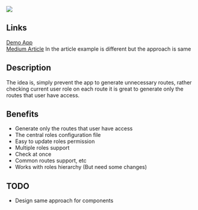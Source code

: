 ![](https://miro.medium.com/max/875/1*sTYYgdxjolr2G1xUqbW58Q.png)

## Links
[Demo App](https://umair-khanzada.github.io/role-based-access-control/) 
<br />
[Medium Article](https://medium.com/@umairkz52/role-based-authorization-role-based-access-control-in-react-js-65c05a372ca8)
In the article example is different but the approach is same

## Description
The idea is, simply prevent the app to generate unnecessary routes, rather checking current user role on each route it is great to generate only the routes that user have access.

## Benefits
- Generate only the routes that user have access
- The central roles configuration file
- Easy to update roles permission
- Multiple roles support
- Check at once
- Common routes support, etc
- Works with roles hierarchy (But need some changes)

## TODO
- Design same approach for components 

